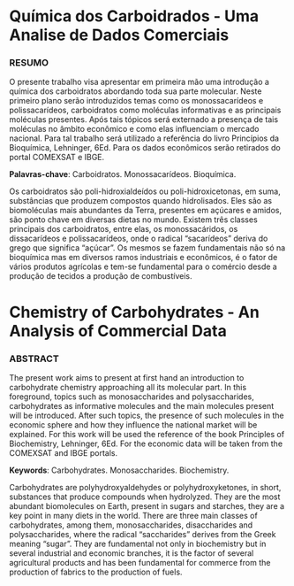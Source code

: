 # Química dos Carboidrados - Uma Analise de Dados Comerciais

### RESUMO

O presente trabalho visa apresentar em primeira mão uma introdução a química dos carboidratos abordando toda sua parte molecular. Neste primeiro plano serão introduzidos temas como os monossacarídeos e polissacarídeos, carboidratos como moléculas informativas e as principais moléculas presentes. Após tais tópicos será externado a presença de tais moléculas no âmbito econômico e como elas influenciam o mercado nacional. Para tal trabalho será utilizado a referência do livro Princípios da Bioquímica, Lehninger, 6Ed. Para os dados econômicos serão retirados do portal COMEXSAT e IBGE.

**Palavras-chave**: Carboidratos. Monossacarídeos. Bioquímica.


Os carboidratos são poli-hidroxialdeídos ou poli-hidroxicetonas, em suma, substâncias que produzem compostos quando hidrolisados. Eles são as biomoléculas mais abundantes da Terra, presentes em açúcares e amidos, são ponto chave em diversas dietas no mundo.  Existem três classes principais dos carboidratos, entre elas, os monossacáridos, os dissacarídeos e polissacarídeos, onde o radical “sacarídeos” deriva do grego que significa “açúcar”. Os mesmos se fazem fundamentais não só na bioquímica mas em diversos ramos industriais e econômicos, é o fator de vários produtos agrícolas e tem-se fundamental para o comércio desde a produção de tecidos a produção de combustíveis.

# Chemistry of Carbohydrates - An Analysis of Commercial Data

### ABSTRACT

The present work aims to present at first hand an introduction to carbohydrate chemistry approaching all its molecular part. In this foreground, topics such as monosaccharides and polysaccharides, carbohydrates as informative molecules and the main molecules present will be introduced. After such topics, the presence of such molecules in the economic sphere and how they influence the national market will be explained. For this work will be used the reference of the book Principles of Biochemistry, Lehninger, 6Ed. For the economic data will be taken from the COMEXSAT and IBGE portals.

**Keywords**: Carbohydrates. Monosaccharides. Biochemistry.


Carbohydrates are polyhydroxyaldehydes or polyhydroxyketones, in short, substances that produce compounds when hydrolyzed. They are the most abundant biomolecules on Earth, present in sugars and starches, they are a key point in many diets in the world. There are three main classes of carbohydrates, among them, monosaccharides, disaccharides and polysaccharides, where the radical “saccharides” derives from the Greek meaning “sugar”. They are fundamental not only in biochemistry but in several industrial and economic branches, it is the factor of several agricultural products and has been fundamental for commerce from the production of fabrics to the production of fuels.
